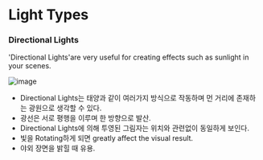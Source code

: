 Light Types
===========
### Directional Lights
'Directional Lights'are very useful for creating effects such as sunlight in your scenes.

![image](https://user-images.githubusercontent.com/44865268/52350355-bea71900-2a6b-11e9-8be5-1285f0e6dc8c.png)

- Directional Lights는 태양과 같이 여러가지 방식으로 작동하며 먼 거리에 존재하는 광원으로 생각할 수 있다.
- 광선은 서로 평행을 이루며 한 방향으로 발산.
- Directional Lights에 의해 투영된 그림자는 위치와 관련없이 동일하게 보인다.
- 빛을 Rotating하게 되면 greatly affect the visual result. 
- 야외 장면을 밝힐 때 유용.
